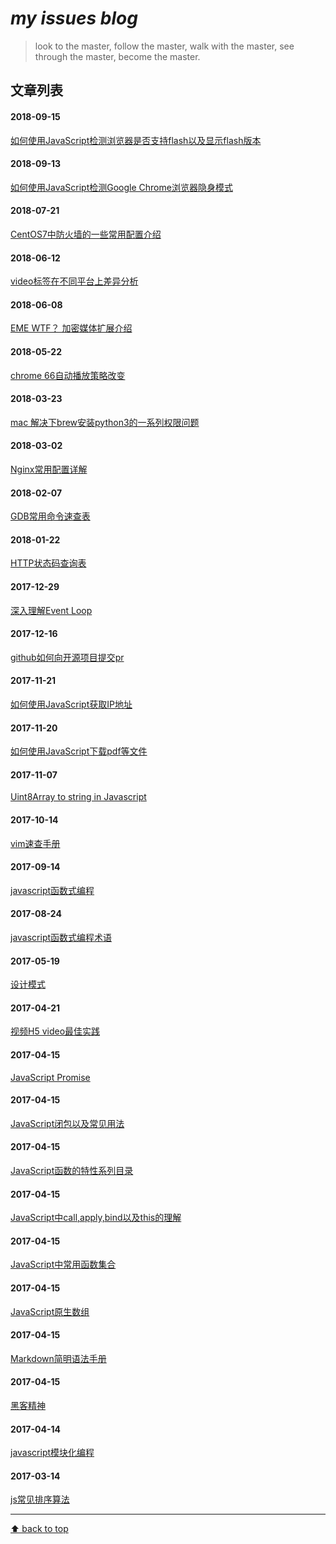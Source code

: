 
# *my issues blog*
>  look to the master,
>  follow the master,
>  walk with the master,
>  see through the master,
>  become the master.
## 文章列表


#### 2018-09-15
[如何使用JavaScript检测浏览器是否支持flash以及显示flash版本](https://github.com/gnipbao/iblog/issues/30)
#### 2018-09-13
[如何使用JavaScript检测Google Chrome浏览器隐身模式](https://github.com/gnipbao/iblog/issues/29)
#### 2018-07-21
[CentOS7中防火墙的一些常用配置介绍](https://github.com/gnipbao/iblog/issues/28)
#### 2018-06-12
[video标签在不同平台上差异分析](https://github.com/gnipbao/iblog/issues/27)
#### 2018-06-08
[EME WTF？ 加密媒体扩展介绍](https://github.com/gnipbao/iblog/issues/26)
#### 2018-05-22
[chrome 66自动播放策略改变](https://github.com/gnipbao/iblog/issues/25)
#### 2018-03-23
[mac 解决下brew安装python3的一系列权限问题](https://github.com/gnipbao/iblog/issues/24)
#### 2018-03-02
[Nginx常用配置详解](https://github.com/gnipbao/iblog/issues/23)
#### 2018-02-07
[GDB常用命令速查表](https://github.com/gnipbao/iblog/issues/22)
#### 2018-01-22
[HTTP状态码查询表](https://github.com/gnipbao/iblog/issues/21)
#### 2017-12-29
[深入理解Event Loop](https://github.com/gnipbao/iblog/issues/20)
#### 2017-12-16
[github如何向开源项目提交pr](https://github.com/gnipbao/iblog/issues/19)
#### 2017-11-21
[如何使用JavaScript获取IP地址](https://github.com/gnipbao/iblog/issues/18)
#### 2017-11-20
[如何使用JavaScript下载pdf等文件](https://github.com/gnipbao/iblog/issues/17)
#### 2017-11-07
[Uint8Array to string in Javascript](https://github.com/gnipbao/iblog/issues/16)
#### 2017-10-14
[vim速查手册](https://github.com/gnipbao/iblog/issues/15)
#### 2017-09-14
[javascript函数式编程](https://github.com/gnipbao/iblog/issues/14)
#### 2017-08-24
[javascript函数式编程术语](https://github.com/gnipbao/iblog/issues/13)
#### 2017-05-19
[设计模式](https://github.com/gnipbao/iblog/issues/12)
#### 2017-04-21
[ 视频H5 video最佳实践](https://github.com/gnipbao/iblog/issues/11)
#### 2017-04-15
[JavaScript Promise](https://github.com/gnipbao/iblog/issues/10)
#### 2017-04-15
[JavaScript闭包以及常见用法](https://github.com/gnipbao/iblog/issues/9)
#### 2017-04-15
[JavaScript函数的特性系列目录](https://github.com/gnipbao/iblog/issues/8)
#### 2017-04-15
[JavaScript中call,apply,bind以及this的理解](https://github.com/gnipbao/iblog/issues/7)
#### 2017-04-15
[JavaScript中常用函数集合](https://github.com/gnipbao/iblog/issues/6)
#### 2017-04-15
[JavaScript原生数组](https://github.com/gnipbao/iblog/issues/5)
#### 2017-04-15
[Markdown简明语法手册](https://github.com/gnipbao/iblog/issues/4)
#### 2017-04-15
[黑客精神](https://github.com/gnipbao/iblog/issues/3)
#### 2017-04-14
[javascript模块化编程](https://github.com/gnipbao/iblog/issues/2)
#### 2017-03-14
[js常见排序算法](https://github.com/gnipbao/iblog/issues/1)
***************
[⬆ back to top](#文章列表)
